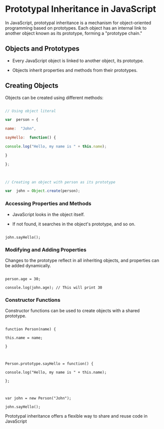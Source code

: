 # Prototypal Inheritance in JavaScript

  

In JavaScript, prototypal inheritance is a mechanism for object-oriented programming based on prototypes. Each object has an internal link to another object known as its prototype, forming a "prototype chain."

  

## Objects and Prototypes

  

- Every JavaScript object is linked to another object, its prototype.

- Objects inherit properties and methods from their prototypes.

  

## Creating Objects

  

Objects can be created using different methods:

  

```javascript

// Using object literal

var  person = {

name:  "John",

sayHello:  function() {

console.log("Hello, my name is " + this.name);

}

};

  

// Creating an object with person as its prototype

var  john = Object.create(person);

```

  

### Accessing Properties and Methods

- JavaScript looks in the object itself.

- If not found, it searches in the object's prototype, and so on.

```

john.sayHello();

```

  

### Modifying and Adding Properties

  

Changes to the prototype reflect in all inheriting objects, and properties can be added dynamically.

  

```

person.age = 30;

console.log(john.age); // This will print 30

```

  

### Constructor Functions

  

Constructor functions can be used to create objects with a shared prototype.

```

function Person(name) {

this.name = name;

}

  

Person.prototype.sayHello = function() {

console.log("Hello, my name is " + this.name);

};

  

var john = new Person("John");

john.sayHello();

```

  

Prototypal inheritance offers a flexible way to share and reuse code in JavaScript

  

